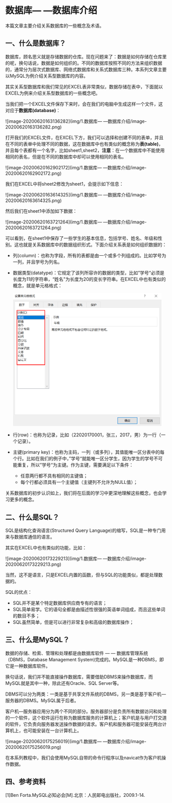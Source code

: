 # 数据库— —数据库介绍

本篇文章主要介绍关系数据库的一些概念及术语。

## 一、什么是数据库？

数据库，顾名思义就是存储数据的仓库。现在问题来了：数据是如何存储在仓库里的呢，换句话说，数据是如何组织的。不同的数据库按照不同的方法来组织数据的，通常分为层次式数据库、网络式数据库和关系式数据库三种。本系列文章主要以MySQL为例介绍关系型数据库的内容。

其实关系型数据库和我们常见的EXCEL表非常类似，数据存储在表中，下面就以EXCEL为例来介绍关系型数据库的一些概念吧。

当我们把一个EXCEL文件保存下来时，会在我们的电脑中生成这样一个文件，这对应于**数据库(database)**：

![image-20200620163136282](img/1.数据库— —数据库介绍/image-20200620163136282.png)

打开我们的EXCEL文件，在EXCEL下方，我们可以选择和创建不同的表单，并且在不同的表单中处理不同的数据，这在数据库中也有类似的概念称为**表(table)**，并且每个表都有一个名字，比如sheet1,sheet2，**注意**：在一个数据库中不能使用相同的表名，但是在不同的数据库中却可以使用相同的表名。

![image-20200620162902172](img/1.数据库— —数据库介绍/image-20200620162902172.png)

我们在EXCEL中将sheet2修改为sheet1，会提示如下信息：

![image-20200620163614325](img/1.数据库— —数据库介绍/image-20200620163614325.png)

然后我们在sheet1中添加如下数据：

![image-20200620163721264](img/1.数据库— —数据库介绍/image-20200620163721264.png)

可以看到，在sheet1中保存了一些学生的基本信息，包括学号、姓名、年级和性别。这也就是关系数据库中的数据组织形式。下面介绍关系表是如何组织数据的：

- 列(column)：也称为字段，所有的表都是由一个或多个列组成的。比如学号为一列，并且学号为列名。

- 数据类型(datatype)：它规定了该列所容许的数据的类型，比如”学号“必须是长度为11的字符串，“姓名"为长度为20的变长字符串。在EXCEL中也有类似的概念，就是单元格格式：

  <img src="img/1.数据库— —数据库介绍/image-20200620164542717.png" alt="image-20200620164542717" style="zoom:50%;" />

- 行(row)：也称为记录，比如（22020170001，张三，2017，男）为一行（一个记录）。

- 主键(primary key)：也称为主码，一列（或多列），其值能唯一区分表中的每个行。比如在我们的例子中，”学号“就能唯一区分学生，因为学生的学号不可能重复，所以”学号“为主键。作为主键，需要满足以下条件：

  - 任意两行都不具有相同的主键值；
  - 每个行都必须具有一个主键值（主键列不允许为NULL值）；

关系数据库的初步认识如上，我们将在后面的学习中更深地理解这些概念，也会学习更多的概念。



## 二、什么是SQL？

SQL是结构化查询语言(Structured Query Language)的缩写，SQL是一种专门用来与数据库通信的语言。

其实在EXCEL中也有类似的功能，比如：

![image-20200620173229213](img/1.数据库— —数据库介绍/image-20200620173229213.png)

当然，这不是语言，只是EXCEL内置的函数，但与SQL的功能类似，都是处理数据的。

SQL的优点：

- SQL并不是某个特定数据库供应商专有的语言；
- SQL简单易学。它的语句全都是由描述性很强的英语单词组成，而且这些单词的数目不多；
- SQL虽然简单，但是可以进行非常复杂和高级的数据库操作；



## 三、什么是MySQL？

数据的存储、检索、管理和处理都是由数据库软件 — — 数据库管理系统（DBMS，Database Management System)完成的。MySQL是一种DBMS，即它是一种数据库软件。

换句话说，我们并不能直接操作数据库，需要借助DBMS来操作数据库，而MySQL就是其中一种，除此还有Oracle、SQL Server等。

DBMS可以分为两类：一类是基于共享文件系统的DBMS，另一类是基于客户机—服务器的DBMS。MySQL属于后者。

客户机—服务器应用分为两个不同的部分。服务器部分是负责所有数据访问和处理的一个软件，这个软件运行在称为数据库服务的计算机上；客户机是与用户打交道的软件，它负责向服务器发送操作数据的请求。客户机和服务器可能安装在两台计算机上，也可能安装在一台计算机上。

![image-20200620175256019](img/1.数据库— —数据库介绍/image-20200620175256019.png)

在本系列教程中，我们会使用MySQL自带的命令行程序以及navicat作为客户机操作数据。



## 四、参考资料

[1]Ben Forta.MySQL必知必会[M].北京：人民邮电出版社，2009.1-14.
